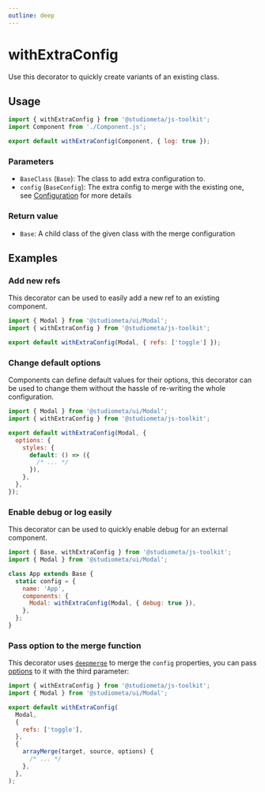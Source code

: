 ```yaml
---
outline: deep
---
```


# withExtraConfig

Use this decorator to quickly create variants of an existing class.

## Usage

```js
import { withExtraConfig } from '@studiometa/js-toolkit';
import Component from './Component.js';

export default withExtraConfig(Component, { log: true });
```

### Parameters

- `BaseClass` (`Base`): The class to add extra configuration to.
- `config` (`BaseConfig`): The extra config to merge with the existing one, see [Configuration](/api/configuration.html) for more details

### Return value

- `Base`: A child class of the given class with the merge configuration

## Examples

### Add new refs

This decorator can be used to easily add a new ref to an existing component.

```js twoslash
import { Modal } from '@studiometa/ui/Modal';
import { withExtraConfig } from '@studiometa/js-toolkit';

export default withExtraConfig(Modal, { refs: ['toggle'] });
```

### Change default options

Components can define default values for their options, this decorator can be used to change them without the hassle of re-writing the whole configuration.

```js twoslash
import { Modal } from '@studiometa/ui/Modal';
import { withExtraConfig } from '@studiometa/js-toolkit';

export default withExtraConfig(Modal, {
  options: {
    styles: {
      default: () => ({
        /* ... */
      }),
    },
  },
});
```

### Enable debug or log easily

This decorator can be used to quickly enable debug for an external component.

```js {9} twoslash
import { Base, withExtraConfig } from '@studiometa/js-toolkit';
import { Modal } from '@studiometa/ui/Modal';

class App extends Base {
  static config = {
    name: 'App',
    components: {
      Modal: withExtraConfig(Modal, { debug: true }),
    },
  };
}
```

### Pass option to the merge function

This decorator uses [`deepmerge`](https://github.com/TehShrike/deepmerge) to merge the `config` properties, you can pass [options](https://github.com/TehShrike/deepmerge#options) to it with the third parameter:

```js {7} twoslash
import { withExtraConfig } from '@studiometa/js-toolkit';
import { Modal } from '@studiometa/ui/Modal';

export default withExtraConfig(
  Modal,
  {
    refs: ['toggle'],
  },
  {
    arrayMerge(target, source, options) {
      /* ... */
    },
  },
);
```
